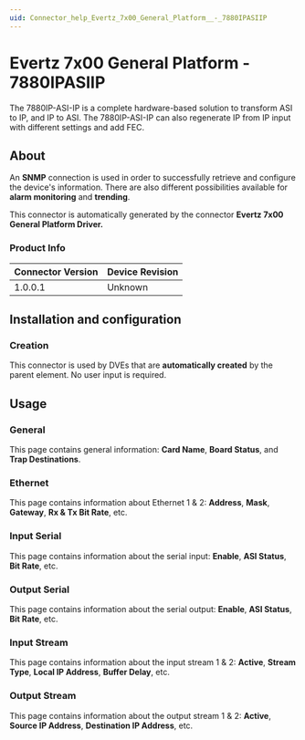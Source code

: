 ```yaml
---
uid: Connector_help_Evertz_7x00_General_Platform__-_7880IPASIIP
---
```


# Evertz 7x00 General Platform - 7880IPASIIP

The 7880IP-ASI-IP is a complete hardware-based solution to transform ASI to IP, and IP to ASI. The 7880IP-ASI-IP can also regenerate IP from IP input with different settings and add FEC.

## About

An **SNMP** connection is used in order to successfully retrieve and configure the device's information. There are also different possibilities available for **alarm monitoring** and **trending**.

This connector is automatically generated by the connector **Evertz 7x00 General Platform Driver.**

### Product Info

| **Connector Version** | **Device Revision** |
|--------------------|---------------------|
| 1.0.0.1            | Unknown             |

## Installation and configuration

### Creation

This connector is used by DVEs that are **automatically created** by the parent element. No user input is required.

## Usage

### General

This page contains general information: **Card Name**, **Board Status**, and **Trap Destinations**.

### Ethernet

This page contains information about Ethernet 1 & 2: **Address**, **Mask**, **Gateway**, **Rx & Tx Bit Rate**, etc.

### Input Serial

This page contains information about the serial input: **Enable**, **ASI Status**, **Bit Rate**, etc.

### Output Serial

This page contains information about the serial output: **Enable**, **ASI Status**, **Bit Rate**, etc.

### Input Stream

This page contains information about the input stream 1 & 2: **Active**, **Stream Type**, **Local IP Address**, **Buffer Delay**, etc.

### Output Stream

This page contains information about the output stream 1 & 2: **Active**, **Source IP Address**, **Destination IP Address**, etc.
